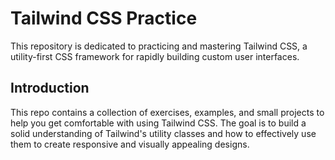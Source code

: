 
# Tailwind CSS Practice

This repository is dedicated to practicing and mastering Tailwind CSS, a utility-first CSS framework for rapidly building custom user interfaces.

## Introduction

This repo contains a collection of exercises, examples, and small projects to help you get comfortable with using Tailwind CSS. The goal is to build a solid understanding of Tailwind's utility classes and how to effectively use them to create responsive and visually appealing designs.



